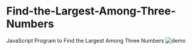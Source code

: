 # Find-the-Largest-Among-Three-Numbers
 JavaScript Program to Find the Largest Among Three Numbers
![demo](https://github.com/DhruvinBhalala/Find-the-Largest-Among-Three-Numbers/assets/142414337/6eab8bb1-8b63-4db7-96c7-4c80aaecb09e)
